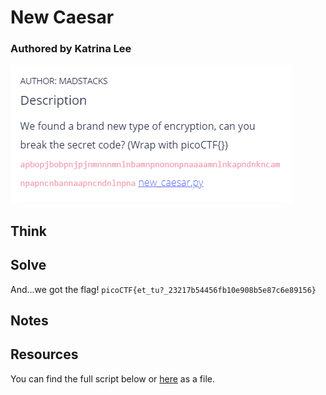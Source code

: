 # New Caesar
### Authored by Katrina Lee

![image](challenge.PNG)

## Think

## Solve


And...we got the flag! `picoCTF{et_tu?_23217b54456fb10e908b5e87c6e89156}`

## Notes


## Resources



You can find the full script below or [here](new_caesar_solution.py) as a file.

```

```
